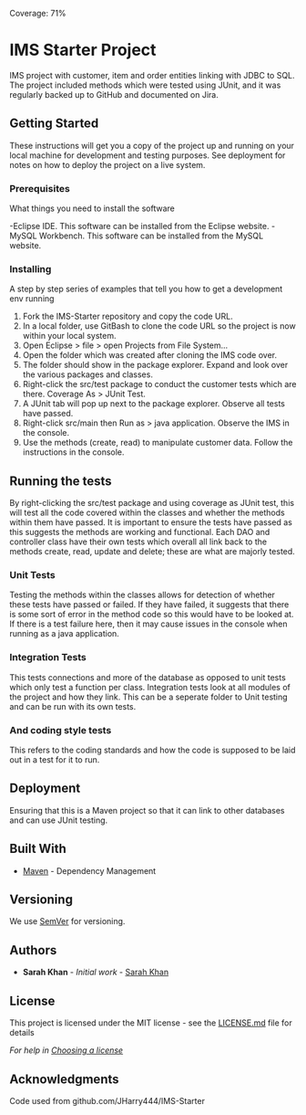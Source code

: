 Coverage: 71%
# IMS Starter Project

IMS project with customer, item and order entities linking with JDBC to SQL. The project included methods which were tested using JUnit, and it was regularly backed up to GitHub and documented on Jira.

## Getting Started

These instructions will get you a copy of the project up and running on your local machine for development and testing purposes. See deployment for notes on how to deploy the project on a live system.

### Prerequisites

What things you need to install the software

-Eclipse IDE. This software can be installed from the Eclipse website.
-MySQL Workbench. This software can be installed from the MySQL website.

### Installing

A step by step series of examples that tell you how to get a development env running

1. Fork the IMS-Starter repository and copy the code URL.
2. In a local folder, use GitBash to clone the code URL so the project is now within your local system.
3. Open Eclipse > file > open Projects from File System...
4. Open the folder which was created after cloning the IMS code over.
5. The folder should show in the package explorer. Expand and look over the various packages and classes.
6. Right-click the src/test package to conduct the customer tests which are there. Coverage As > JUnit Test.
7. A JUnit tab will pop up next to the package explorer. Observe all tests have passed.
8. Right-click src/main then Run as > java application. Observe the IMS in the console.
9. Use the methods (create, read) to manipulate customer data. Follow the instructions in the console.

## Running the tests

By right-clicking the src/test package and using coverage as JUnit test, this will test all the code covered within the classes and whether the methods within them have passed. It is important to ensure the tests have passed as this suggests the methods are working and functional. Each DAO and controller class have their own tests which overall all link back to the methods create, read, update and delete; these are what are majorly tested.

### Unit Tests 

Testing the methods within the classes allows for detection of whether these tests have passed or failed. If they have failed, it suggests that there is some sort of error in the method code so this would have to be looked at. If there is a test failure here, then it may cause issues in the console when running as a java application.

### Integration Tests 
This tests connections and more of the database as opposed to unit tests which only test a function per class. Integration tests look at all modules of the project and how they link. This can be a seperate folder to Unit testing and can be run with its own tests.

### And coding style tests

This refers to the coding standards and how the code is supposed to be laid out in a test for it to run.

## Deployment

Ensuring that this is a Maven project so that it can link to other databases and can use JUnit testing.

## Built With

* [Maven](https://maven.apache.org/) - Dependency Management

## Versioning

We use [SemVer](http://semver.org/) for versioning.

## Authors

* **Sarah Khan** - *Initial work* - [Sarah Khan](https://github.com/sarahkgh)

## License

This project is licensed under the MIT license - see the [LICENSE.md](LICENSE.md) file for details 

*For help in [Choosing a license](https://choosealicense.com/)*

## Acknowledgments

Code used from github.com/JHarry444/IMS-Starter
